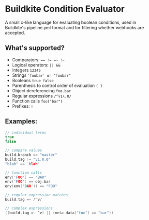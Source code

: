# Buildkite Condition Evaluator

A small c-like language for evaluating boolean conditions, used in Buildkite's pipeline.yml format and for filtering whether webhooks are accepted.

## What's supported?

* Comparators: `== != =~ !~`
* Logical operators: `|| &&`
* Integers `12345`
* Strings `'foobar' or "foobar"`
* Booleans `true false`
* Parenthesis to control order of evaluation `( )`
* Object dereferencing `foo.bar`
* Regular expressions `/^v1\.0/`
* Function calls `foo("bar")`
* Prefixes: `!`

## Examples:

```c
// individual terms
true
false

// compare values
build.branch == "master"
build.tag != "v1.0.0"
"blah" == 'blah'

// function calls
env('FOO') == "BAR"
env('FOO') == obj.bar
env(env('BAR')) == "FOO"

// regular expression matches
build.tag =~ /^v/

// complex expressions
((build.tag =~ ^v) || (meta-data("foo") == "bar"))
```
